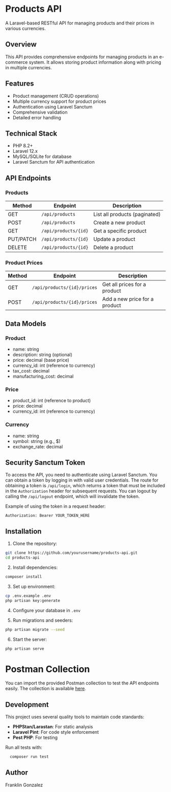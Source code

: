 # Products API

A Laravel-based RESTful API for managing products and their prices in various currencies.

## Overview

This API provides comprehensive endpoints for managing products in an e-commerce system. It allows storing product information along with pricing in multiple currencies.

## Features

- Product management (CRUD operations)
- Multiple currency support for product prices
- Authentication using Laravel Sanctum
- Comprehensive validation
- Detailed error handling

## Technical Stack

- PHP 8.2+
- Laravel 12.x
- MySQL/SQLite for database
- Laravel Sanctum for API authentication

## API Endpoints

### Products

| Method | Endpoint | Description |
|--------|----------|-------------|
| GET | `/api/products` | List all products (paginated) |
| POST | `/api/products` | Create a new product |
| GET | `/api/products/{id}` | Get a specific product |
| PUT/PATCH | `/api/products/{id}` | Update a product |
| DELETE | `/api/products/{id}` | Delete a product |

### Product Prices

| Method | Endpoint | Description |
|--------|----------|-------------|
| GET | `/api/products/{id}/prices` | Get all prices for a product |
| POST | `/api/products/{id}/prices` | Add a new price for a product |

## Data Models

### Product
- name: string
- description: string (optional)
- price: decimal (base price)
- currency_id: int (reference to currency)
- tax_cost: decimal
- manufacturing_cost: decimal

### Price
- product_id: int (reference to product)
- price: decimal
- currency_id: int (reference to currency)

### Currency
- name: string
- symbol: string (e.g., $)
- exchange_rate: decimal

## Security Sanctum Token

To access the API, you need to authenticate using Laravel Sanctum. You can obtain a token by logging in with valid user credentials.
The route for obtaining a token is `/api/login`, which returns a token that must be included in the `Authorization` header for subsequent requests.
You can logout by calling the `/api/logout` endpoint, which will invalidate the token.

Example of using the token in a request header:
```http
Authorization: Bearer YOUR_TOKEN_HERE
```

## Installation

1. Clone the repository:
```bash
git clone https://github.com/yourusername/products-api.git
cd products-api
```

2. Install dependencies:
```bash
composer install
```

3. Set up environment:
```bash
cp .env.example .env
php artisan key:generate
```

4. Configure your database in `.env`

5. Run migrations and seeders:
```bash
php artisan migrate --seed
```

6. Start the server:
```bash
php artisan serve
```

# Postman Collection
You can import the provided Postman collection to test the API endpoints easily. The collection is available
[here](https://github.com/franklinogf/products-api/Laravel%20products%20API.postman_collection.json).

## Development

This project uses several quality tools to maintain code standards:

- **PHPStan/Larastan**: For static analysis
- **Laravel Pint**: For code style enforcement
- **Pest PHP**: For testing

Run all tests with:
```bash
  composer run test
```

## Author

Franklin Gonzalez
